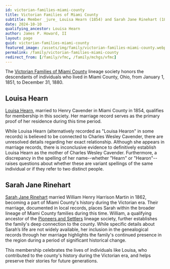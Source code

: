 ```yaml
---
id: victorian-families-miami-county
title: Victorian Families of Miami County
subtitle: Member _jure_ Louisa Hearn (1854) and Sarah Jane Rinehart (1862)
date: 2024-10-10
qualifying_ancestor: Louisa Hearn
author: James P. Howard, II
layout: page
guid: victorian-families-miami-county
featured_image: /assets/img/family/victorian-families-miami-county.webp
permalink: /family/victorian-families-miami-county
redirect_from: [/family/vfmc, /family/mchgs/vfmc]
---
```


The [Victorian Families of Miami
County](https://sites.rootsweb.com/~ohmchgs/mchgs_recognition.html)
lineage society honors the descendants of individuals who lived in Miami
County, Ohio, from January 1, 1851, to December 31, 1880.

## Louisa Hearn

[Louisa Hearn](https://www.wikitree.com/wiki/Hearn-902), married to
Henry Cavender in Miami County in 1854, qualifies for membership in this
society. Her marriage record serves as the primary proof of her
residence during this time period.

While Louisa Hearn (alternatively recorded as "Louisa Hearon" in some
records) is believed to be connected to Charles Wesley Cavender, there
are unresolved details regarding her exact relationship. Although she
appears in marriage records, there is inconclusive evidence to
definitively establish Louisa Hearn as the mother of Charles Wesley
Cavender. Furthermore, a discrepancy in the spelling of her name--whether
"Hearn" or "Hearon"--raises questions about whether these are variant
spellings of the same individual or if they refer to two distinct
people. 

## Sarah Jane Rinehart 

[Sarah Jane Rinehart](https://www.wikitree.com/wiki/Rhinehart-727)
married William Henry Harrison Martin in 1862, becoming a part of Miami
County's history during the Victorian era.  Their marriage, documented
in local records, places Sarah within the broader lineage of Miami
County families during this time. William, a qualifying ancestor of the
[Pioneers and Settlers](/family/psmc) lineage society, further
establishes the family's deep connection to the county. While specific
details about Sarah’s life are not widely available, her inclusion in
the genealogical records through her marriage highlights the family's
continued presence in the region during a period of significant
historical change.

This membership celebrates the lives of individuals like Louisa, who contributed to the county's history during the Victorian era, and helps preserve their stories for future generations.
